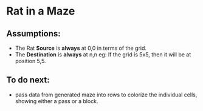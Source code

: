 # Rat in a Maze

## Assumptions:

- The Rat **Source** is **always** at 0,0 in terms of the grid.
- The **Destination** is **always** at n,n eg: If the grid is 5x5, then it will be at position 5,5.

## To do next:

- pass data from generated maze into rows to colorize the individual cells, showing either a pass or a block.

